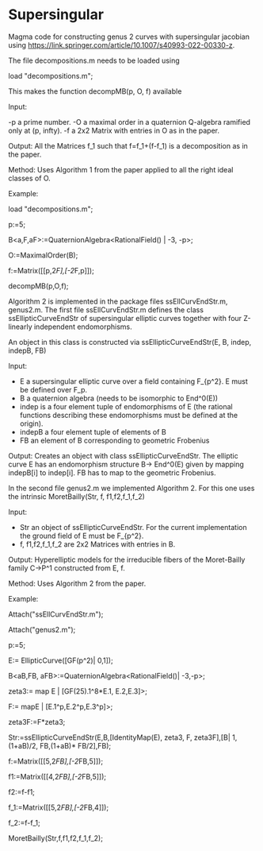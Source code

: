 # Supersingular
Magma code for constructing genus 2 curves with supersingular jacobian using https://link.springer.com/article/10.1007/s40993-022-00330-z.

The file decompositions.m needs to be loaded using

load "decompositions.m";

This makes the function decompMB(p, O, f) available

Input:

-p a prime number.
-O a maximal order in a quaternion Q-algebra ramified only at (p, infty).
-f a 2x2 Matrix with entries in O as in the paper.

Output:
All the Matrices f_1 such that f=f_1+(f-f_1) is a decomposition as in the paper.

Method:
Uses Algorithm 1 from the paper applied to all the right ideal classes of O.

Example:

load "decompositions.m";

p:=5;

B<a,F,aF>:=QuaternionAlgebra<RationalField() | -3, -p>;

O:=MaximalOrder(B);

f:=Matrix([[p,2*F],[-2*F,p]]);

decompMB(p,O,f);


Algorithm 2 is implemented in the package files ssEllCurvEndStr.m, genus2.m.
The first file ssEllCurvEndStr.m defines the class ssEllipticCurveEndStr of supersingular elliptic curves together with four Z-linearly independent endomorphisms.

An object in this class is constructed via ssEllipticCurveEndStr(E, B, indep, indepB, FB)

Input:

- E a supersingular elliptic curve over a field containing F_{p^2}. E must be defined over F_p.
- B a quaternion algebra (needs to be isomorphic to End^0(E))
- indep is a four element tuple of endomorphisms of E (the rational functions describing these endomorphisms must be defined at the origin).
- indepB a four element tuple of elements of B
- FB an element of B corresponding to geometric Frobenius

Output:
Creates an object with class ssEllipticCurveEndStr. The elliptic curve E has an endomorphism structure B-> End^0(E) given by mapping indepB[i] to indep[i]. FB has to map to the geometric Frobenius.

In the second file genus2.m we implemented Algorithm 2. For this one uses the intrinsic MoretBailly(Str, f, f1,f2,f_1,f_2)

Input:
- Str an object of ssEllipticCurveEndStr. For the current implementation the ground field of E must be F_{p^2}.
-  f, f1,f2,f_1,f_2 are 2x2 Matrices with entries in B.

Output:
Hyperelliptic models for the irreducible fibers of the Moret-Bailly family C->P^1 constructed from E, f.

Method:
Uses Algorithm 2 from the paper.



Example:

Attach("ssEllCurvEndStr.m");

Attach("genus2.m");

p:=5;

E:= EllipticCurve([GF(p^2)| 0,1]);

B<aB,FB, aFB>:=QuaternionAlgebra<RationalField()| -3,-p>;

zeta3:= map<E-> E | [GF(25).1^8*E.1, E.2,E.3]>;
  
F:= map<E->E | [E.1^p,E.2^p,E.3^p]>;
  
zeta3F:=F*zeta3;
  
Str:=ssEllipticCurveEndStr(E,B,[IdentityMap(E), zeta3, F, zeta3F],[B| 1, (1+aB)/2, FB,(1+aB)* FB/2],FB);
  
f:=Matrix([[5,2*FB],[-2*FB,5]]);
  
f1:=Matrix([[4,2*FB],[-2*FB,5]]);
  
f2:=f-f1;
  
f_1:=Matrix([[5,2*FB],[-2*FB,4]]);
  
f_2:=f-f_1;
  
MoretBailly(Str,f,f1,f2,f_1,f_2);

